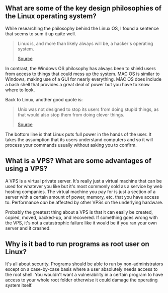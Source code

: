 ## What are some of the key design philosophies of the Linux operating system?

While researching the philosophy behind the Linux OS, I found a sentence that seems to sum it up quite well.

> Linux is, and more than likely always will be, a hacker's operating system.
> 
> [Source](http://www.science.unitn.it/~fiorella/guidelinux/gs/node22.html)

In contrast, the Windows OS philosophy has always been to shield users from access to things that could mess up the system. MAC OS is similar to Windows, making use of a GUI for nearly everything. MAC OS does include a bash shell that provides a great deal of power but you have to know where to look.

Back to Linux, another good quote is:

> Unix was not designed to stop its users from doing stupid things, as that 
> would also stop them from doing clever things.
> 
> [Source](http://www.linfo.org/q_unix.html)

The bottom line is that Linux puts full power in the hands of the user. It takes the assumption that its users understand computers and so it will process your commands usually without asking you to confirm.

## What is a VPS? What are some advantages of using a VPS?

A VPS is a virtual private server. It's really just a virtual machine that can be used for whatever you like but it's most commonly sold as a service by web hosting companies. The virtual machine you pay for is just a section of a server with a certain amount of power, memory, etc. that you have access to. Performance *can* be affected by other VPSs on the underlying hardware.

Probably the greatest thing about a VPS is that it can easily be created, copied, moved, backed-up, and recovered. If something goes wrong with the VPS, it's not a catastrophic failure like it would be if you ran your own server and it crashed.

## Why is it bad to run programs as root user on Linux?

It's all about security. Programs should be able to run by non-administrators except on a case-by-case basis where a user absolutely needs access to the root shell. You wouldn't want a vulnerability in a certain program to have access to your whole root folder otherwise it could damage the operating system itself.